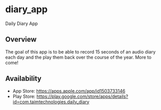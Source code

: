 # diary_app

Daily Diary App

## Overview

The goal of this app is to be able to record 15 seconds of an audio diary each day and the play them back over the course of the year.
More to come!

## Availability
- App Store: https://apps.apple.com/app/id1503733146
- Play Store: https://play.google.com/store/apps/details?id=com.taimtechnologies.daily_diary
